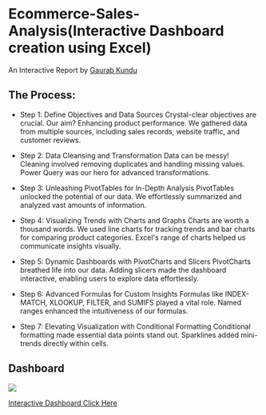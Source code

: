 # Ecommerce-Sales-Analysis(Interactive Dashboard creation using Excel)

An Interactive Report by [Gaurab Kundu](https://www.linkedin.com/in/gaurab-kundu/)

## The Process:

- Step 1: Define Objectives and Data Sources Crystal-clear objectives are crucial. Our aim? Enhancing product performance. We gathered data from multiple sources, including sales records, website traffic, and customer reviews.

- Step 2: Data Cleansing and Transformation Data can be messy! Cleaning involved removing duplicates and handling missing values. Power Query was our hero for advanced transformations.

- Step 3: Unleashing PivotTables for In-Depth Analysis PivotTables unlocked the potential of our data. We effortlessly summarized and analyzed vast amounts of information.

- Step 4: Visualizing Trends with Charts and Graphs Charts are worth a thousand words. We used line charts for tracking trends and bar charts for comparing product categories. Excel's range of charts helped us communicate insights visually.

- Step 5: Dynamic Dashboards with PivotCharts and Slicers PivotCharts breathed life into our data. Adding slicers made the dashboard interactive, enabling users to explore data effortlessly.

- Step 6: Advanced Formulas for Custom Insights Formulas like INDEX-MATCH, XLOOKUP, FILTER, and SUMIFS played a vital role. Named ranges enhanced the intuitiveness of our formulas.

- Step 7: Elevating Visualization with Conditional Formatting Conditional formatting made essential data points stand out. Sparklines added mini-trends directly within cells.

## Dashboard

<img src="https://github.com/GaurabKundu1/Ecommerce-Sales-Analysis/assets/86102231/1acf9752-e5b3-4872-b810-73b626b8e55c">

[Interactive Dashboard Click Here](https://1drv.ms/x/s!Aks5Klbk4uC8gb8C2XZ6HIlTuAW_vw?e=NjaZkN)

